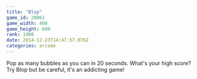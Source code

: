 ```yaml
---
title: "Blop"
game_id: 20061
game_width: 400
game_height: 600
rank: 1400
date: 2014-12-23T14:47:57.076Z
categories: arcade
---
```

Pop as many bubbles as you can in 20 seconds. What's your high score? Try Blop but be careful, it's an addicting game!